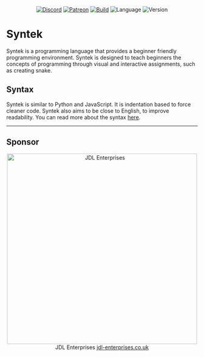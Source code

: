 <div align="center">
  <a href="https://discord.gg/W69mtsX"><img src="https://img.shields.io/discord/573246372984127499.svg?color=blue&label=DISCORD&style=for-the-badge" alt="Discord" /></a>
  <a href="https://www.patreon.com/synteklang"><img src="https://img.shields.io/badge/patreon-donate-orange.svg?style=for-the-badge" alt="Patreon" /></a>
  <a href="https://travis-ci.com/syntek-lang/syntek"><img src="https://img.shields.io/travis/com/syntek-lang/syntek.svg?style=for-the-badge" alt="Build" /></a>
  <img src="https://img.shields.io/github/languages/top/syntek-lang/syntek.svg?colorB=blue&style=for-the-badge" alt="Language" />
  <img src="https://img.shields.io/github/package-json/v/syntek-lang/syntek.svg?colorB=red&style=for-the-badge" alt="Version" />
</div>

# Syntek
Syntek is a programming language that provides a beginner friendly programming environment. Syntek is designed to teach beginners the concepts of programming through visual and interactive assignments, such as creating snake.

## Syntax
Syntek is similar to Python and JavaScript. It is indentation based to force cleaner code. Syntek also aims to be close to English, to improve readability. You can read more about the syntax [here](https://github.com/syntek-lang/syntek/tree/master/syntax).

---

## Sponsor

<div align="center">
  <img src="https://cdn.jdl-enterprises.co.uk/media/1/logos/above/color_logo_transparent.png" alt="JDL Enterprises" width="500px" />
  <br />
  JDL Enterprises <a href="https://jdl-enterprises.co.uk">jdl-enterprises.co.uk</a>
</div>
